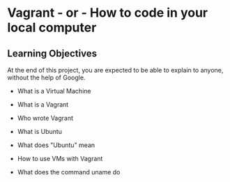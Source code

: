 # Vagrant - or - How to code in your local computer

## Learning Objectives

At the end of this project, you are expected to be able to explain to anyone, without the help of Google.

* What is a Virtual Machine

* What is a Vagrant

* Who wrote Vagrant

* What is Ubuntu

* What does "Ubuntu" mean

* How to use VMs with Vagrant

* What does the command uname do

